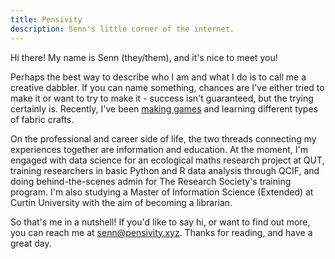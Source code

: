 ```yaml
---
title: Pensivity
description: Senn's little corner of the internet.
---
```

Hi there! My name is Senn (they/them), and it's nice to meet you!

Perhaps the best way to describe who I am and what I do is to call me a creative dabbler. If you can name something, chances are I've either tried to make it or want to try to make it - success isn't guaranteed, but the trying certainly is. Recently, I've been [making games](https://pensivity.itch.io) and learning different types of fabric crafts.

On the professional and career side of life, the two threads connecting my experiences together are information and education. At the moment, I'm engaged with data science for an ecological maths research project at QUT, training researchers in basic Python and R data analysis through QCIF, and doing behind-the-scenes admin for The Research Society's training program. I'm also studying a Master of Information Science (Extended) at Curtin University with the aim of becoming a librarian.

So that's me in a nutshell! If you'd like to say hi, or want to find out more, you can reach me at [senn@pensivity.xyz](mailto:senn@pensivity.xyz). Thanks for reading, and have a great day.
